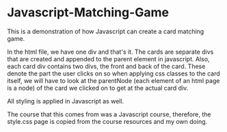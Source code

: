 # Javascript-Matching-Game

This is a demonstration of how Javascript can create a card matching game.

In the html file, we have one div and that's it.  The cards are separate divs that are created and appended to the parent element in javascript.  Also, each card div contains two divs, the front and back of the card.  These denote the part the user clicks on so when applying css classes to the card itself, we will have to look at the parentNode (each element of an html page is a node) of the card we clicked on to get at the actual card div.

All styling is applied in Javascript as well.

The course that this comes from was a Javascript course, therefore, the style.css page is copied from the course resources and my own doing.
